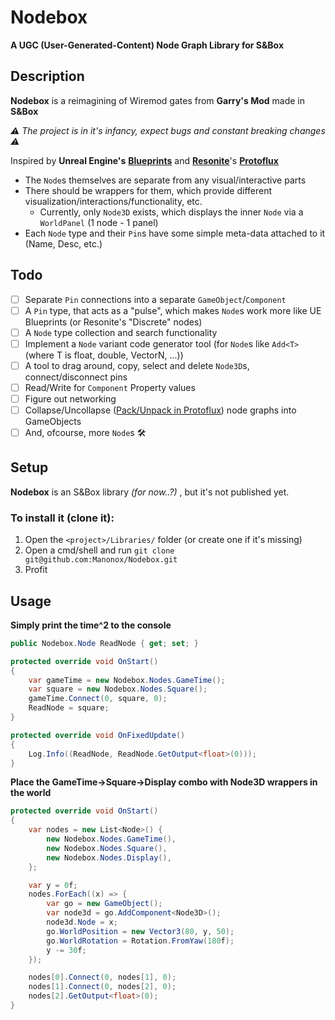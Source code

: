 # Nodebox
**A UGC (User-Generated-Content) Node Graph Library for S&Box**
## Description
**Nodebox** is a reimagining of Wiremod gates from **Garry's Mod** made in **S&Box**

*⚠️ The project is in it's infancy, expect bugs and constant breaking changes ⚠️*

Inspired by **Unreal Engine's** [**Blueprints**](https://dev.epicgames.com/documentation/en-us/unreal-engine/blueprints-visual-scripting-in-unreal-engine) and [**Resonite**](https://store.steampowered.com/app/2519830/Resonite/)'s [**Protoflux**](https://wiki.resonite.com/ProtoFlux)

- The `Node`s themselves are separate from any visual/interactive parts
- There should be wrappers for them, which provide different visualization/interactions/functionality, etc.
    - Currently, only `Node3D` exists, which displays the inner `Node` via a `WorldPanel` (1 node - 1 panel)
- Each `Node` type and their `Pin`s have some simple meta-data attached to it (Name, Desc, etc.)

## Todo
- [ ] Separate `Pin` connections into a separate `GameObject`/`Component`
- [ ] A `Pin` type, that acts as a "pulse", which makes `Node`s work more like UE Blueprints (or Resonite's "Discrete" nodes)
- [ ] A `Node` type collection and search functionality
- [ ] Implement a `Node` variant code generator tool (for `Node`s like `Add<T>` (where T is float, double, VectorN, ...))
- [ ] A tool to drag around, copy, select and delete `Node3D`s, connect/disconnect pins
- [ ] Read/Write for `Component` Property values
- [ ] Figure out networking
- [ ] Collapse/Uncollapse ([Pack/Unpack in Protoflux](https://wiki.resonite.com/ProtoFlux_Tool#Packing_ProtoFlux_nodes)) node graphs into GameObjects
- [ ] And, ofcourse, more `Node`s 🛠️

## Setup
**Nodebox** is an S&Box library *(for now..?)* , but it's not published yet.
### To install it (clone it):
1. Open the `<project>/Libraries/` folder (or create one if it's missing)
2. Open a cmd/shell and run `git clone git@github.com:Manonox/Nodebox.git`
3. Profit

## Usage
**Simply print the time^2 to the console**
```cs
public Nodebox.Node ReadNode { get; set; }

protected override void OnStart()
{
    var gameTime = new Nodebox.Nodes.GameTime();
    var square = new Nodebox.Nodes.Square();
    gameTime.Connect(0, square, 0);
    ReadNode = square;
}

protected override void OnFixedUpdate()
{
    Log.Info((ReadNode, ReadNode.GetOutput<float>(0)));
}
```

**Place the GameTime->Square->Display combo with Node3D wrappers in the world**
```cs
protected override void OnStart()
{
    var nodes = new List<Node>() {
        new Nodebox.Nodes.GameTime(),
        new Nodebox.Nodes.Square(),
        new Nodebox.Nodes.Display(),
    };

    var y = 0f;
    nodes.ForEach((x) => {
        var go = new GameObject();
        var node3d = go.AddComponent<Node3D>();
        node3d.Node = x;
        go.WorldPosition = new Vector3(80, y, 50);
        go.WorldRotation = Rotation.FromYaw(180f);
        y -= 30f;
    });

    nodes[0].Connect(0, nodes[1], 0);
    nodes[1].Connect(0, nodes[2], 0);
    nodes[2].GetOutput<float>(0);
}
```

